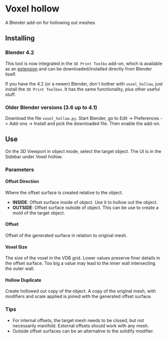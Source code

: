 # Voxel hollow
A Blender add-on for hollowing out meshes 

## Installing
### Blender 4.2 
This tool is now integrated in the `3D Print Toolbx` add-on, which is 
available as an [extension](https://extensions.blender.org/add-ons/print3d-toolbox/)
and can be downloaded/installed directly from Blender itself.

If you have the 4.2 (or a newer) Blender, don´t bother with `voxel_hollow`,
just install the `3D Print Toolbox`. It has the same functionality, plus
other useful stuff.

### Older Blender versions (3.6 up to 4.1)

Download the file `voxel_hollow.py`. Start Blender, go to Edit -> 
Preferences -> Add-ons -> Install and pick the downloaded file. Then enable 
the add-on.

## Use
On the 3D Viewport in object mode, select the target object. The UI is in the
Sidebar under Voxel hollow.

### Parameters

#### Offset Direction
Where the offset surface is created relative to the object.
 - **INSIDE**: Offset surface inside of object. Use it to hollow out the object.
 - **OUTSIDE**: Offset surface outside of object. This can  be use to create 
   a mold of the target object.

#### Offset
Offset of the generated surface in relation to original mesh. 

#### Voxel Size
The size of the voxel in the VDB grid. Lower values preserve finer details
in the offset surface. Too big a value may lead to the inner wall intersecting
the outer wall. 

#### Hollow Duplicate
Create hollowed out copy of the object. A copy of the original mesh, with
modifiers and scale applied is joined with the generated offset surface.

### Tips
 - For internal offsets, the target mesh needs to be closed, but not 
   necessarily manifold. External offsets should work with any mesh.
 - Outside offset surfaces can be an alternative to the solidify modifier.
